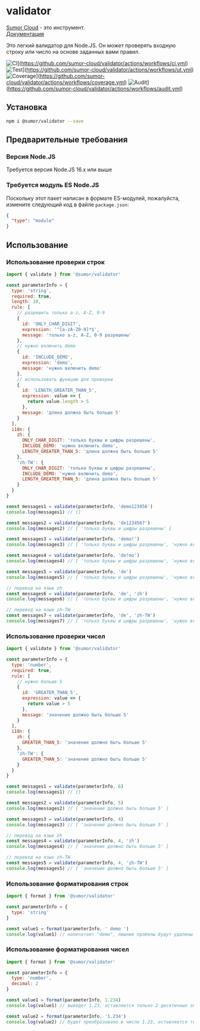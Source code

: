 # validator

[Sumor Cloud](https://sumor.cloud) - это инструмент.  
[Документация](https://sumor.cloud)

Это легкий валидатор для Node.JS.
Он может проверять входную строку или число на основе заданных вами правил.

![CI](https://github.com/sumor-cloud/validator/actions/workflows/ci.yml/badge.svg)](https://github.com/sumor-cloud/validator/actions/workflows/ci.yml)
![Test](https://github.com/sumor-cloud/validator/actions/workflows/ut.yml/badge.svg)](https://github.com/sumor-cloud/validator/actions/workflows/ut.yml)
![Coverage](https://github.com/sumor-cloud/validator/actions/workflows/coverage.yml/badge.svg)](https://github.com/sumor-cloud/validator/actions/workflows/coverage.yml)
![Audit](https://github.com/sumor-cloud/validator/actions/workflows/audit.yml/badge.svg)](https://github.com/sumor-cloud/validator/actions/workflows/audit.yml)

## Установка

```bash
npm i @sumor/validator --save
```

## Предварительные требования

### Версия Node.JS

Требуется версия Node.JS 16.x или выше

### Требуется модуль ES Node.JS

Поскольку этот пакет написан в формате ES-модулей,
пожалуйста, измените следующий код в файле `package.json`:

```json
{
  "type": "module"
}
```

## Использование

### Использование проверки строк

```js
import { validate } from '@sumor/validator'

const parameterInfo = {
  type: 'string',
  required: true,
  length: 10,
  rule: [
    // разрешить только a-z, A-Z, 0-9
    {
      id: 'ONLY_CHAR_DIGIT',
      expression: '^[a-zA-Z0-9]*$',
      message: 'только a-z, A-Z, 0-9 разрешены'
    },
    // нужно включить demo
    {
      id: 'INCLUDE_DEMO',
      expression: 'demo',
      message: 'нужно включить demo'
    },
    // использовать функцию для проверки
    {
      id: 'LENGTH_GREATER_THAN_5',
      expression: value => {
        return value.length > 5
      },
      message: 'длина должна быть больше 5'
    }
  ],
  i18n: {
    zh: {
      ONLY_CHAR_DIGIT: 'только буквы и цифры разрешены',
      INCLUDE_DEMO: 'нужно включить demo',
      LENGTH_GREATER_THAN_5: 'длина должна быть больше 5'
    },
    'zh-TW': {
      ONLY_CHAR_DIGIT: 'только буквы и цифры разрешены',
      INCLUDE_DEMO: 'нужно включить demo',
      LENGTH_GREATER_THAN_5: 'длина должна быть больше 5'
    }
  }
}

const messages1 = validate(parameterInfo, 'demo123456')
console.log(messages1) // []

const messages2 = validate(parameterInfo, 'de1234567')
console.log(messages2) // [ 'только буквы и цифры разрешены' ]

const messages3 = validate(parameterInfo, 'demo!')
console.log(messages3) // [ 'только буквы и цифры разрешены', 'нужно включить demo' ]

const messages4 = validate(parameterInfo, 'de!mo')
console.log(messages4) // [ 'только буквы и цифры разрешены', 'нужно включить demo' ]

const messages5 = validate(parameterInfo, 'de')
console.log(messages5) // [ 'только буквы и цифры разрешены', 'нужно включить demo', 'длина должна быть больше 5' ]

// перевод на язык zh
const messages6 = validate(parameterInfo, 'de', 'zh')
console.log(messages6) // [ 'только буквы и цифры разрешены', 'нужно включить demo', 'длина должна быть больше 5' ]

// перевод на язык zh-TW
const messages7 = validate(parameterInfo, 'de', 'zh-TW')
console.log(messages7) // [ 'только буквы и цифры разрешены', 'нужно включить demo', 'длина должна быть больше 5' ]
```

### Использование проверки чисел

```js
import { validate } from '@sumor/validator'

const parameterInfo = {
  type: 'number',
  required: true,
  rule: [
    // нужно больше 5
    {
      id: 'GREATER_THAN_5',
      expression: value => {
        return value > 5
      },
      message: 'значение должно быть больше 5'
    }
  ],
  i18n: {
    zh: {
      GREATER_THAN_5: 'значение должно быть больше 5'
    },
    'zh-TW': {
      GREATER_THAN_5: 'значение должно быть больше 5'
    }
  }
}

const messages1 = validate(parameterInfo, 6)
console.log(messages1) // []

const messages2 = validate(parameterInfo, 5)
console.log(messages2) // [ 'значение должно быть больше 5' ]

const messages3 = validate(parameterInfo, 4)
console.log(messages3) // [ 'значение должно быть больше 5' ]

// перевод на язык zh
const messages4 = validate(parameterInfo, 4, 'zh')
console.log(messages4) // [ 'значение должно быть больше 5' ]

// перевод на язык zh-TW
const messages5 = validate(parameterInfo, 4, 'zh-TW')
console.log(messages5) // [ 'значение должно быть больше 5' ]
```

### Использование форматирования строк

```js
import { format } from '@sumor/validator'

const parameterInfo = {
  type: 'string'
}

const value1 = format(parameterInfo, ' demo ')
console.log(value1) // напечатает "demo", лишние пробелы будут удалены
```

### Использование форматирования чисел

```js
import { format } from '@sumor/validator'

const parameterInfo = {
  type: 'number',
  decimal: 2
}

const value1 = format(parameterInfo, 1.234)
console.log(value1) // выведет 1.23, оставляется только 2 десятичных знака

const value2 = format(parameterInfo, '1.234')
console.log(value2) // будет преобразовано в число 1.23, оставляется только 2 десятичных знака
```
